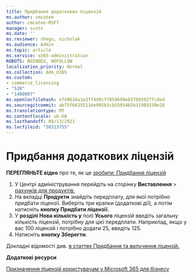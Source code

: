```yaml
---
title: Придбання додаткових ліцензій
ms.author: cmcatee
author: cmcatee-MSFT
manager: scotv
ms.date: ''
ms.reviewer: shegu, nicholak
ms.audience: Admin
ms.topic: article
ms.service: o365-administration
ROBOTS: NOINDEX, NOFOLLOW
localization_priority: Normal
ms.collection: Adm_O365
ms.custom:
- commerce_licensing
- "530"
- "1400007"
ms.openlocfilehash: e7d9616a1e3ff499cf7859699e837893927fcded
ms.sourcegitcommit: ab75f66355116e995b3cb5505465b31989339e28
ms.translationtype: MT
ms.contentlocale: uk-UA
ms.lasthandoff: 08/13/2021
ms.locfileid: "58313755"
---
```

# <a name="buy-additional-licenses"></a>Придбання додаткових ліцензій

**ПЕРЕГЛЯНЬТЕ відео** про те, як це [зробити: Придбання ліцензій](https://go.microsoft.com/fwlink/p/?linkid=2154857)

1. У Центрі адміністрування перейдіть на сторінку **Виставлення**  >  [рахунків для продуктів.](https://go.microsoft.com/fwlink/p/?linkid=842054)
2. На вкладці **Продукти** знайдіть передплату, для якої потрібно придбати ліцензії. Виберіть три крапки (додаткові дії), а потім натисніть **кнопку Придбати ліцензії.**
3. У **розділі Нова кількість у** полі **Усього** ліцензій введіть загальну кількість ліцензій, потрібну для цієї передплати. Наприклад, якщо у вас 100 ліцензій і потрібно додати 25, введіть 125.
4. Натисніть **кнопку Зберегти**.

Докладні відомості див. [в статтях Придбання та вилучення ліцензій.](https://docs.microsoft.com/microsoft-365/commerce/licenses/buy-licenses)

**Додаткові ресурси**

[Призначення ліцензій користувачам у Microsoft 365 для бізнесу](https://docs.microsoft.com/microsoft-365/admin/manage/assign-licenses-to-users)
